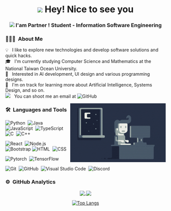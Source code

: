<h1 align="center"> <img src="https://emojis.slackmojis.com/emojis/images/1531849430/4246/blob-sunglasses.gif?1531849430" width="36"/> Hey! Nice to see you </h1>

<h3 align="center"> 
    <img src="https://media.giphy.com/media/hvRJCLFzcasrR4ia7z/giphy.gif" width="21"></a> I'am Partner ! Student - Information Software Engineering 
</h3> 

### 👨🏻‍💻 &nbsp;About Me


💡 &nbsp;   I like to explore new technologies and develop software solutions and quick hacks.\
🎓 &nbsp;   I'm currently studying Computer Science and Mathematics at the National Taiwan Ocean University.\
🎯 &nbsp;   Interested in AI development, UI design and various programming designs.\
🌱 &nbsp;   I'm on track for learning more about Artificial Intelligence, Systems Design, and so on.\
<img src="https://github.com/SP-XD/SP-XD/blob/main/images/letterbox.gif?raw=true" width="25"/> &nbsp; You can shoot me an email at  <img alt="GitHub" src="https://img.shields.io/badge/-partner0487@gmail.com-c14438?logo=Gmail&logoColor=white">

<img alt="Night Coding" src="https://raw.githubusercontent.com/AVS1508/AVS1508/master/assets/Night-Coding.gif" align="right"/>

### 🛠 &nbsp;Languages and Tools

![Python](https://img.shields.io/badge/-Python-05122A?style=flat&logo=python)&nbsp;
![Java](https://img.shields.io/badge/-Java-05122A?style=flat&logo=java)&nbsp;
![JavaScript](https://img.shields.io/badge/-JavaScript-05122A?style=flat&logo=javascript)&nbsp;
![TypeScript](https://img.shields.io/badge/-TypeScript-05122A?style=flat&logo=typeScript)&nbsp;
![C](https://img.shields.io/badge/-C-05122A?style=flat&logo=C)&nbsp;
![C++](https://img.shields.io/badge/-C++-05122A?style=flat&logo=C%2B%2B)&nbsp;

![React](https://img.shields.io/badge/-React-05122A?style=flat&logo=react)&nbsp;
![Node.js](https://img.shields.io/badge/-Node.js-05122A?style=flat&logo=node.js)&nbsp;
![Bootstrap](https://img.shields.io/badge/-Bootstrap-05122A?style=flat&logo=bootstrap&logoColor=563D7C)
![HTML](https://img.shields.io/badge/-HTML-05122A?style=flat&logo=HTML5)&nbsp;
![CSS](https://img.shields.io/badge/-CSS-05122A?style=flat&logo=CSS3&logoColor=1572B6)&nbsp;

![Pytorch](https://img.shields.io/badge/-Pytorch-05122A?style=flat&logo=pytorch&logoColor=1572B6)&nbsp;
![TensorFlow](https://img.shields.io/badge/-TensorFlow-05122A?style=flat&logo=tensorflow&logoColor=1572B6)&nbsp;

![Git](https://img.shields.io/badge/-Git-05122A?style=flat&logo=git)&nbsp;
![GitHub](https://img.shields.io/badge/-GitHub-05122A?style=flat&logo=github)&nbsp;
![Visual Studio Code](https://img.shields.io/badge/-Visual%20Studio%20Code-05122A?style=flat&logo=visual-studio-code&logoColor=007ACC)&nbsp;
![Discord](https://img.shields.io/badge/-Discord-05122A?style=flat&logo=discord)&nbsp;

### ⚙️ &nbsp;GitHub Analytics

<div align="center"> 
  <a href="https://github.com/anuraghazra/github-readme-stats">
    <img align="center" src="https://github-readme-stats.vercel.app/api?username=partner0487&hide_title=true&show_icons=true&count_private=true&theme=radical&count_private=true)" />
  </a>
  <a href="https://github.com/anuraghazra/github-readme-stats">
    <img align="center" src="https://github-readme-stats.vercel.app/api/top-langs/?username=partner0487&layout=compact&theme=radical" />
  </a>

  [![Top Langs](https://github-readme-stats.vercel.app/api/top-langs/?username=partner0487&layout=compact)](https://github.com/anuraghazra/github-readme-stats)
  
</div>
